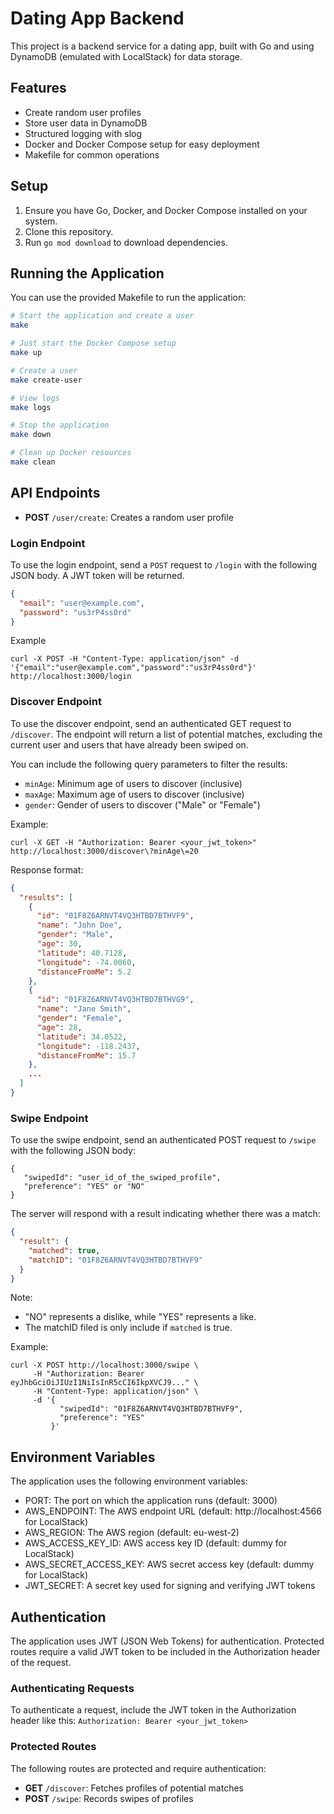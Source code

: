 # Dating App Backend

This project is a backend service for a dating app, built with Go and using DynamoDB (emulated with LocalStack) for data storage.

## Features

- Create random user profiles
- Store user data in DynamoDB
- Structured logging with slog
- Docker and Docker Compose setup for easy deployment
- Makefile for common operations

## Setup

1. Ensure you have Go, Docker, and Docker Compose installed on your system.
2. Clone this repository.
3. Run `go mod download` to download dependencies.

## Running the Application

You can use the provided Makefile to run the application:

```bash
# Start the application and create a user
make

# Just start the Docker Compose setup
make up

# Create a user
make create-user

# View logs
make logs

# Stop the application
make down

# Clean up Docker resources
make clean
```

## API Endpoints

- **POST** `/user/create`: Creates a random user profile

### Login Endpoint

To use the login endpoint, send a `POST` request to `/login` with the following JSON body. A JWT token will be returned.

```json
{
  "email": "user@example.com",
  "password": "us3rP4ss0rd"
}
```

Example

```
curl -X POST -H "Content-Type: application/json" -d '{"email":"user@example.com","password":"us3rP4ss0rd"}' http://localhost:3000/login
```

### Discover Endpoint

To use the discover endpoint, send an authenticated GET request to `/discover`. The endpoint will return a list of potential matches, excluding the current user and users that have already been swiped on.

You can include the following query parameters to filter the results:

- `minAge`: Minimum age of users to discover (inclusive)
- `maxAge`: Maximum age of users to discover (inclusive)
- `gender`: Gender of users to discover ("Male" or "Female")

Example:

```
curl -X GET -H "Authorization: Bearer <your_jwt_token>" http://localhost:3000/discover\?minAge\=20
```

Response format:

```json
{
  "results": [
    {
      "id": "01F8Z6ARNVT4VQ3HTBD7BTHVF9",
      "name": "John Doe",
      "gender": "Male",
      "age": 30,
      "latitude": 40.7128,
      "longitude": -74.0060,
      "distanceFromMe": 5.2
    },
    {
      "id": "01F8Z6ARNVT4VQ3HTBD7BTHVG9",
      "name": "Jane Smith",
      "gender": "Female",
      "age": 28,
      "latitude": 34.0522,
      "longitude": -118.2437,
      "distanceFromMe": 15.7
    },
    ...
  ]
}
```

### Swipe Endpoint

To use the swipe endpoint, send an authenticated POST request to `/swipe` with the following JSON body:

```
{
   "swipedId": "user_id_of_the_swiped_profile",
   "preference": "YES" or "NO"
}
```

The server will respond with a result indicating whether there was a match:

```json
{
  "result": {
    "matched": true,
    "matchID": "01F8Z6ARNVT4VQ3HTBD7BTHVF9"
  }
}
```

Note:

- "NO" represents a dislike, while "YES" represents a like.
- The matchID filed is only include if `matched` is true.

Example:

```
curl -X POST http://localhost:3000/swipe \
     -H "Authorization: Bearer eyJhbGciOiJIUzI1NiIsInR5cCI6IkpXVCJ9..." \
     -H "Content-Type: application/json" \
     -d '{
           "swipedId": "01F8Z6ARNVT4VQ3HTBD7BTHVF9",
           "preference": "YES"
         }'
```

## Environment Variables

The application uses the following environment variables:

- PORT: The port on which the application runs (default: 3000)
- AWS_ENDPOINT: The AWS endpoint URL (default: http://localhost:4566 for LocalStack)
- AWS_REGION: The AWS region (default: eu-west-2)
- AWS_ACCESS_KEY_ID: AWS access key ID (default: dummy for LocalStack)
- AWS_SECRET_ACCESS_KEY: AWS secret access key (default: dummy for LocalStack)
- JWT_SECRET: A secret key used for signing and verifying JWT tokens

## Authentication

The application uses JWT (JSON Web Tokens) for authentication. Protected routes require a valid JWT token to be included in the Authorization header of the request.

### Authenticating Requests

To authenticate a request, include the JWT token in the Authorization header like this: `Authorization: Bearer <your_jwt_token>`

### Protected Routes

The following routes are protected and require authentication:

- **GET** `/discover`: Fetches profiles of potential matches
- **POST** `/swipe`: Records swipes of profiles

